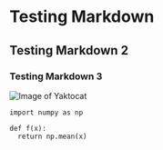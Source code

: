 # Testing Markdown
## Testing Markdown 2
### Testing Markdown 3

![Image of Yaktocat](https://octodex.github.com/images/yaktocat.png)

``` python3
import numpy as np

def f(x):
  return np.mean(x)
```
